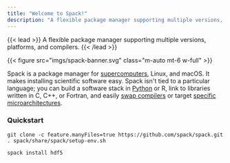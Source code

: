 ```yaml
---
title: "Welcome to Spack!"
description: "A flexible package manager supporting multiple versions, configurations, platforms, and compilers."
---
```


{{< lead >}}
A flexible package manager supporting multiple versions, platforms, and compilers.
{{< /lead >}}

{{< figure src="imgs/spack-banner.svg" class="m-auto mt-6 w-full" >}}

Spack is a package manager for
[supercomputers](https://en.wikipedia.org/wiki/Supercomputer), Linux, and
macOS.  It makes installing scientific software easy.  Spack isn't tied
to a particular language; you can build a software stack in
[Python](https://spack.readthedocs.io/en/latest/basic_usage.html#extensions-python-support)
or R, link to libraries written in C, C++, or Fortran, and easily [swap
compilers](https://spack.readthedocs.io/en/latest/getting_started.html#compiler-configuration)
or target [specific
microarchitectures](https://spack.readthedocs.io/en/latest/basic_usage.html#support-for-specific-microarchitectures).

### Quickstart
```shell
git clone -c feature.manyFiles=true https://github.com/spack/spack.git
. spack/share/spack/setup-env.sh
```
```shell
spack install hdf5
```
